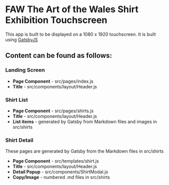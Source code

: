 # FAW The Art of the Wales Shirt Exhibition Touchscreen

This app is built to be displayed on a 1080 x 1920 touchscreen.
It is built using [GatsbyJS](https://www.gatsbyjs.org/)

## Content can be found as follows:

### Landing Screen

- **Page Component** - src/pages/index.js
- **Title** - src/components/layout/Header.js

### Shirt List

- **Page Component** - src/pages/shirts.js
- **Title** - src/components/layout/Header.js
- **List items** - generated by Gatsby from Markdown files and images in src/shirts

### Shirt Detail

These pages are generated by Gatsby from the Markdown files in src/shirts

- **Page Component** - src/templates/shirt.js
- **Title** - src/components/layout/Header.js
- **Detail Popup** - src/components/ShirtModal.js
- **Copy/Image** - numbered .md files in src/shirts

